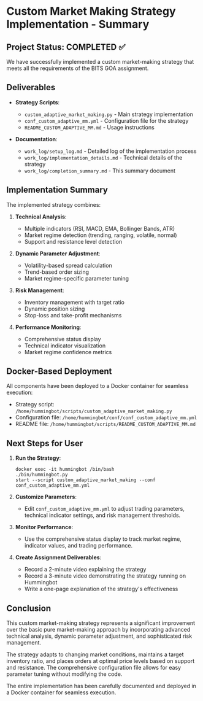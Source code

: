 # Custom Market Making Strategy Implementation - Summary

## Project Status: COMPLETED ✅

We have successfully implemented a custom market-making strategy that meets all the requirements of the BITS GOA assignment.

## Deliverables

- **Strategy Scripts**:
  - `custom_adaptive_market_making.py` - Main strategy implementation
  - `conf_custom_adaptive_mm.yml` - Configuration file for the strategy
  - `README_CUSTOM_ADAPTIVE_MM.md` - Usage instructions

- **Documentation**:
  - `work_log/setup_log.md` - Detailed log of the implementation process
  - `work_log/implementation_details.md` - Technical details of the strategy
  - `work_log/completion_summary.md` - This summary document

## Implementation Summary

The implemented strategy combines:

1. **Technical Analysis**:
   - Multiple indicators (RSI, MACD, EMA, Bollinger Bands, ATR)
   - Market regime detection (trending, ranging, volatile, normal)
   - Support and resistance level detection

2. **Dynamic Parameter Adjustment**:
   - Volatility-based spread calculation
   - Trend-based order sizing
   - Market regime-specific parameter tuning

3. **Risk Management**:
   - Inventory management with target ratio
   - Dynamic position sizing
   - Stop-loss and take-profit mechanisms

4. **Performance Monitoring**:
   - Comprehensive status display
   - Technical indicator visualization
   - Market regime confidence metrics

## Docker-Based Deployment

All components have been deployed to a Docker container for seamless execution:

- Strategy script: `/home/hummingbot/scripts/custom_adaptive_market_making.py`
- Configuration file: `/home/hummingbot/conf/conf_custom_adaptive_mm.yml`
- README file: `/home/hummingbot/scripts/README_CUSTOM_ADAPTIVE_MM.md`

## Next Steps for User

1. **Run the Strategy**:
   ```
   docker exec -it hummingbot /bin/bash
   ./bin/hummingbot.py
   start --script custom_adaptive_market_making --conf conf_custom_adaptive_mm.yml
   ```

2. **Customize Parameters**:
   - Edit `conf_custom_adaptive_mm.yml` to adjust trading parameters, technical indicator settings, and risk management thresholds.

3. **Monitor Performance**:
   - Use the comprehensive status display to track market regime, indicator values, and trading performance.

4. **Create Assignment Deliverables**:
   - Record a 2-minute video explaining the strategy
   - Record a 3-minute video demonstrating the strategy running on Hummingbot
   - Write a one-page explanation of the strategy's effectiveness

## Conclusion

This custom market-making strategy represents a significant improvement over the basic pure market-making approach by incorporating advanced technical analysis, dynamic parameter adjustment, and sophisticated risk management. 

The strategy adapts to changing market conditions, maintains a target inventory ratio, and places orders at optimal price levels based on support and resistance. The comprehensive configuration file allows for easy parameter tuning without modifying the code.

The entire implementation has been carefully documented and deployed in a Docker container for seamless execution. 